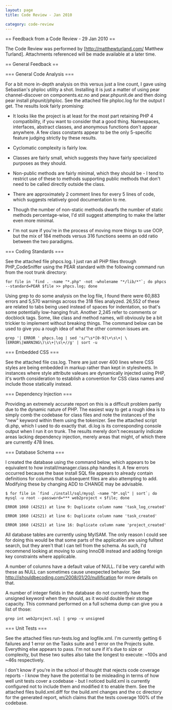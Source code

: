 ```yaml
---
layout: page
title: Code Review - Jan 2010

category: code-review
---
```


== Feedback from a Code Review - 29 Jan 2010 ==

The Code Review was performed by [http://matthewturland.com/ Matthew Turland]. Attachments referenced will be made available at a later time.

== General Feedback ==

=== General Code Analysis ===

For a bit more in-depth analysis on this versus just a line count, I gave using Sebastian's phploc utility a shot. Installing it is just a matter of using pear channel-discover on components.ez.no and pear.phpunit.de and then doing pear install phpunit/phploc. See the attached file phploc.log for the output I get. The results look fairly promising:

* It looks like the project is at least for the most part retaining PHP 4 compatibility, if you want to consider that a good thing. Namespaces, interfaces, abstract classes, and anonymous functions don't appear anywhere. A few class constants appear to be the only 5-specific feature judging strictly by these results.

* Cyclomatic complexity is fairly low.

* Classes are fairly small, which suggests they have fairly specialized purposes as they should.

* Non-public methods are fairly minimal, which they should be - I tend to restrict use of these to methods supporting public methods that don't need to be called directly outside the class.

* There are approximately 2 comment lines for every 5 lines of code, which suggests relatively good documentation to me.

* Though the number of non-static methods dwarfs the number of static methods percentage-wise, I'd still suggest attempting to make the latter even more minimal.

* I'm not sure if you're in the process of moving more things to use OOP, but the mix of 184 methods versus 316 functions seems an odd ratio between the two paradigms.


=== Coding Standards ===

See the attached file phpcs.log. I just ran all PHP files through PHP_CodeSniffer using the PEAR standard with the following command run from the root trunk directory:

    for file in `find . -name "*.php" -not -wholename "*/lib/*"`; do phpcs --standard=PEAR $file >> phpcs.log; done

Using grep to do some analysis on the log file, I found there were 60,883 errors and 5,570 warnings across the 318 files analyzed. 26,552 of these are related to tabs being used instead of spaces for indentation, so that's some potentially low-hanging fruit. Another 2,245 refer to comments or docblock tags. Some, like class and method names, will obviously be a bit trickier to implement without breaking things. The command below can be used to give you a rough idea of what the other common issues are.

    grep '| ERROR ' phpcs.log | sed 's/^\s*[0-9]\+\s\+| \(ERROR\|WARNING\)\s\+|\s\+//g' | sort -u


=== Embedded CSS ===

See the attached file css.log. There are just over 400 lines where CSS styles are being embedded in markup rather than kept in stylesheets. In instances where style attribute valeues are dynamically injected using PHP, it's worth consideration to establish a convention for CSS class names and include those statically instead.


=== Dependency Injection ===

Providing an extremely accurate report on this is a difficult problem partly due to the dynamic nature of PHP. The easiest way to get a rough idea is to simply comb the codebase for class files and note the instances of the "new" keyword within them using the tokenizer. See the attached script di.php, which I used to do exactly that. di.log is its corresponding console output when I run it on trunk. The results merely don't necessarily indicate areas lacking dependency injection, merely areas that might, of which there are currently 478 lines.


=== Database Schema ===

I created the database using the command below, which appears to be equivalent to how install/manager.class.php handles it. A few errors occurred because the base install SQL file appears to already contain definitions for columns that subsequent files are also attempting to add. Modifying these by changing ADD to CHANGE may be advisable.

    $ for file in `find ./install/sql/mysql -name "0*.sql" | sort`; do mysql -u root --password=*** web2project < $file; done

    ERROR 1060 (42S21) at line 9: Duplicate column name 'task_log_created'

    ERROR 1060 (42S21) at line 6: Duplicate column name 'task_created'

    ERROR 1060 (42S21) at line 16: Duplicate column name 'project_created'

All database tables are currently using MyISAM. The only reason I could see for doing this would be that some parts of the application are using fulltext search, but they aren't that I can tell from the schema. As such, I'd recommend looking at moving to using InnoDB instead and adding foreign key constraints where applicable.

A number of columns have a default value of NULL. I'd be very careful with these as NULL can sometimes cause unexpected behavior. See http://ishouldbecoding.com/2008/01/20/nullification for more details on that.

A number of integer fields in the database do not currently have the unsigned keyword when they should, as it would double their storage capacity. This command performed on a full schema dump can give you a list of those:

    grep int web2project.sql | grep -v unsigned

=== Unit Tests ===

See the attached files run-tests.log and logfile.xml. I'm currently getting 6 failures and 1 error on the Tasks suite and 1 error on the Projects suite. Everything else appears to pass. I'm not sure if it's due to size or complexity, but these two suites also take the longest to execute: ~100s and ~46s respectively.

I don't know if you're in the school of thought that rejects code coverage reports - I know they have the potential to be misleading in terms of how well unit tests cover a codebase - but I noticed build.xml is currently configured not to include them and modified it to enable them. See the attached files build.xml.diff for the build.xml changes and the cc directory for the generated report, which claims that the tests coverage 100% of the codebase.